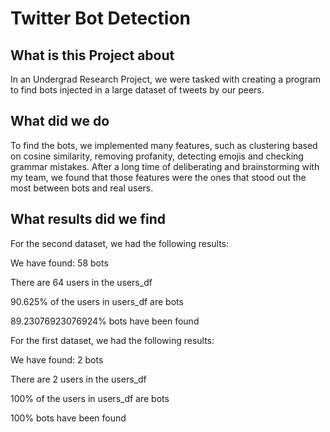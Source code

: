# Twitter Bot Detection

## What is this Project about

In an Undergrad Research Project, we were tasked with creating a program to find bots injected in a large dataset of tweets by our peers.

## What did we do

To find the bots, we implemented many features, such as clustering based on cosine similarity, removing profanity, detecting emojis and checking grammar mistakes. After a long time of deliberating and brainstorming with my team, we found that those features were the ones that stood out the most between bots and real users. 

## What results did we find

For the second dataset, we had the following results:

  We have found: 58 bots
  
  There are 64 users in the users_df
  
  90.625% of the users in users_df are bots
  
  89.23076923076924% bots have been found

For the first dataset, we had the following results:

  We have found: 2 bots
  
  There are 2 users in the users_df
  
  100% of the users in users_df are bots
  
  100% bots have been found
